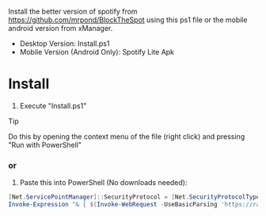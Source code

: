 Install the better version of spotify from https://github.com/mrpond/BlockTheSpot using this ps1 file or the mobile android version from xManager.
- Desktop Version: Install.ps1
- Mobile Version (Android Only): Spotify Lite Apk

# **Install**
1. Execute "Install.ps1"
> [!TIP]
> Do this by opening the context menu of the file (right click) and pressing "Run with PowerShell"
### or
1. Paste this into PowerShell (No downloads needed):
   
``` ps1
[Net.ServicePointManager]::SecurityProtocol = [Net.SecurityProtocolType]::Tls12
Invoke-Expression "& { $(Invoke-WebRequest -UseBasicParsing 'https://raw.githubusercontent.com/JameDevOfficial/SpotifyInstaller/refs/heads/main/install.ps1') } -UninstallSpotifyStoreEdition -UpdateSpotify"
```


